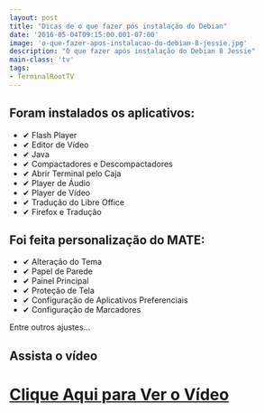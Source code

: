 ```yaml
---
layout: post
title: "Dicas de o que fazer pós instalação do Debian"
date: '2016-05-04T09:15:00.001-07:00'
image: 'o-que-fazer-apos-instalacao-do-debian-8-jessie.jpg'
description: "O que fazer após instalação do Debian 8 Jessie"
main-class: 'tv'
tags:
- TerminalRootTV
---
```


## Foram instalados os aplicativos:
* ✔ Flash Player
* ✔ Editor de Vídeo
* ✔ Java
* ✔ Compactadores e Descompactadores
* ✔ Abrir Terminal pelo Caja
* ✔ Player de Áudio
* ✔ Player de Vídeo
* ✔ Tradução do Libre Office
* ✔ Firefox e Tradução

## Foi feita personalização do MATE:
* ✔ Alteração do Tema
* ✔ Papel de Parede
* ✔ Painel Principal
* ✔ Proteção de Tela
* ✔ Configuração de Aplicativos Preferenciais
* ✔ Configuração de Marcadores

Entre outros ajustes...

## Assista o vídeo


# [Clique Aqui para Ver o Vídeo](https://www.youtube.com/watch?v=mifEI1pBx4s)


